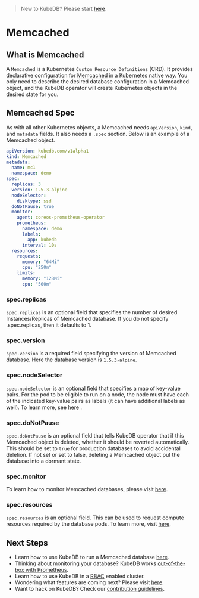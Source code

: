 > New to KubeDB? Please start [here](/docs/tutorials/README.md).

# Memcached

## What is Memcached
A `Memcached` is a Kubernetes `Custom Resource Definitions` (CRD). It provides declarative configuration for [Memcached](https://memcached.org/) in a Kubernetes native way. You only need to describe the desired database configuration in a Memcached object, and the KubeDB operator will create Kubernetes objects in the desired state for you.

## Memcached Spec
As with all other Kubernetes objects, a Memcached needs `apiVersion`, `kind`, and `metadata` fields. It also needs a `.spec` section. Below is an example of a Memcached object.

```yaml
apiVersion: kubedb.com/v1alpha1
kind: Memcached
metadata:
  name: mc1
  namespace: demo
spec:
  replicas: 3
  version: 1.5.3-alpine
  nodeSelector:
    disktype: ssd
  doNotPause: true
  monitor:
    agent: coreos-prometheus-operator
    prometheus:
      namespace: demo
      labels:
        app: kubedb
      interval: 10s
  resources:
    requests:
      memory: "64Mi"
      cpu: "250m"
    limits:
      memory: "128Mi"
      cpu: "500m"
```
### spec.replicas
`spec.replicas` is an optional field that specifies the number of desired Instances/Replicas of Memcached database. If you do not specify .spec.replicas, then it defaults to 1.


### spec.version
`spec.version` is a required field specifying the version of Memcached database. Here the database version is [`1.5.3-alpine`](https://hub.docker.com/r/library/memcached/tags/).


### spec.nodeSelector
`spec.nodeSelector` is an optional field that specifies a map of key-value pairs. For the pod to be eligible to run on a node, the node must have each of the indicated key-value pairs as labels (it can have additional labels as well). To learn more, see [here](https://kubernetes.io/docs/concepts/configuration/assign-pod-node/#nodeselector) .


### spec.doNotPause
`spec.doNotPause` is an optional field that tells KubeDB operator that if this Memcached object is deleted, whether it should be reverted automatically. This should be set to `true` for production databases to avoid accidental deletion. If not set or set to false, deleting a Memcached object put the database into a dormant state. 


### spec.monitor
To learn how to monitor Memcached databases, please visit [here](/docs/concepts/monitoring.md).


### spec.resources
`spec.resources` is an optional field. This can be used to request compute resources required by the database pods. To learn more, visit [here](http://kubernetes.io/docs/user-guide/compute-resources/).


## Next Steps
- Learn how to use KubeDB to run a Memcached database [here](/docs/tutorials/memcached/README.md).
- Thinking about monitoring your database? KubeDB works [out-of-the-box with Prometheus](/docs/tutorials/monitoring.md).
- Learn how to use KubeDB in a [RBAC](/docs/tutorials/rbac.md) enabled cluster.
- Wondering what features are coming next? Please visit [here](/ROADMAP.md).
- Want to hack on KubeDB? Check our [contribution guidelines](/CONTRIBUTING.md).
